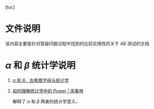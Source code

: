 [toc]

# 文件说明
该内容主要是针对答疑问题过程中找到的比较实用性的关于 AB 测试的文档

# ${\alpha}$ 和 ${\beta}$ 统计学说明
1. [${\alpha}$ 和 ${\beta}$，古希腊字母与统计学](http://www.appadhoc.com/blog/alpha-beta-statics-ab-test/)
2. [如何理解统计学中的 Power | 宋春林](http://songchunlin.net/cn/2014/04/statistical-power/)
	
	解释了 ${\alpha}$ 和 ${\beta}$ 两者的统计学意义，
